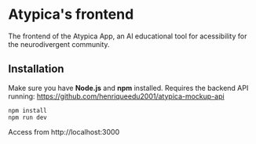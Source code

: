 # Atypica's frontend
The frontend of the Atypica App, an AI educational tool for acessibility for the neurodivergent community. 

## Installation
Make sure you have **Node.js** and **npm** installed.
Requires the backend API running: https://github.com/henriqueedu2001/atypica-mockup-api
```
npm install
npm run dev
```
Access from http://localhost:3000

